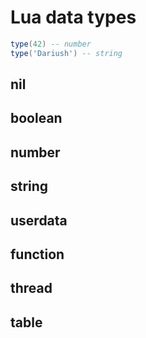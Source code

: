 Lua data types
==============

```lua
type(42) -- number
type('Dariush') -- string
```

nil
---

boolean
-------

number
------

string
------

userdata
--------

function
--------

thread
------

table
-----
